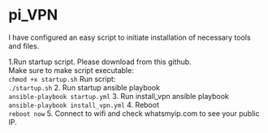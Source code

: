 # pi_VPN

I have configured an easy script to initiate installation of necessary tools and files.

1.Run startup script. Please download from this github.\
	Make sure to make script executable: \
 	```
  	chmod +x startup.sh
   	```
	Run script: \
	```
  	./startup.sh
   	```
2. Run startup ansible playbook \
	```
 	ansible-playbook startup.yml
  	```
3. Run install_vpn ansible playbook \
	```
 	ansible-playbook install_vpn.yml
  	```
4. Reboot \
   	```
    	reboot now
     	```
5. Connect to wifi and check whatsmyip.com to see your public IP. 
